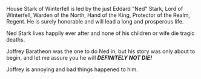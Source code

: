 House Stark of Winterfell is led by the just Eddard "Ned" Stark, Lord of
Winterfell, Warden of the North, Hand of the King, Protector of the Realm,
Regent. He is surely honorable and will lead a long and prosperous life.


Ned Stark lives happily ever after and none of his children or wife die tragic deaths.

Joffrey Baratheon was the one to do Ned in, but his story was only about to
begin, and let me assure you he will **_DEFINITELY NOT DIE!_**

Joffrey is annoying and bad things happened to him. 
